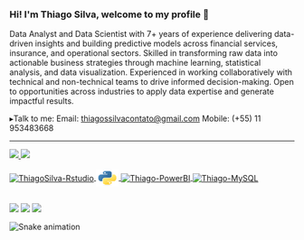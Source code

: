 ### Hi! I'm Thiago Silva, welcome to my profile 👋


Data Analyst and Data Scientist with 7+ years of experience delivering data-driven insights and building predictive models across financial services, insurance, and operational sectors. Skilled in transforming raw data into actionable business strategies through machine learning, statistical analysis, and data visualization. Experienced in working collaboratively with technical and non-technical teams to drive informed decision-making. Open to opportunities across industries to apply data expertise and generate impactful results.

▸Talk to me: 
Email: thiagossilvacontato@gmail.com
Mobile: (+55) 11 953483668

_________________________________________________________________________________________________________________________________________________________________________


 <div>
  <a href="https://github.com/thiagossilva17">
  <img height="180em" src="https://github-readme-stats.vercel.app/api?username=thiagossilva17&show_icons=true&theme=dracula&include_all_commits=true&count_private=true"/>
  <img height="180em" src="https://github-readme-stats.vercel.app/api/top-langs/?username=thiagossilva17&layout=compact&langs_count=7&theme=dracula"/>
</div>

 <div style="display: inline_block"><br>
  <img align="center" alt="ThiagoSilva-Rstudio" height="30" width="40" src="https://producaoanimalcomr.files.wordpress.com/2016/02/rstudio-ball.png">
  <img align="center" alt="Thiago-Python" height="30" width="40" src="https://raw.githubusercontent.com/devicons/devicon/master/icons/python/python-original.svg">
  <img align="center" alt="Thiago-PowerBI" height="30" width="40" src="https://img.icons8.com/color/452/power-bi.png">
  <img align="center" alt="Thiago-MySQL" height="30" width="40" src="https://img.shields.io/badge/MySQL-00000F?style=for-the-badge&logo=mysql&logoColor=white">
  </div>

   ##
 
<div> 
 <a href="https://www.youtube.com/channel/" target="_blank"><img src="https://img.shields.io/badge/YouTube-FF0000?style=for-the-badge&logo=youtube&logoColor=white" target="_blank"></a>
  <a href = "mailto: thiagossilvacontato@gmail.com"><img src="https://img.shields.io/badge/-Gmail-%23333?style=for-the-badge&logo=gmail&logoColor=white" target="_blank"></a>
  <a href="https://www.linkedin.com/in/thiagodossantossilva" target="_blank"><img src="https://img.shields.io/badge/-LinkedIn-%230077B5?style=for-the-badge&logo=linkedin&logoColor=white" target="_blank"></a>
 
 
 
  ![Snake animation](https://github.com/thiagossilva17/thiagossilva17/blob/output/github-contribution-grid-snake.svg)
 
</div>
